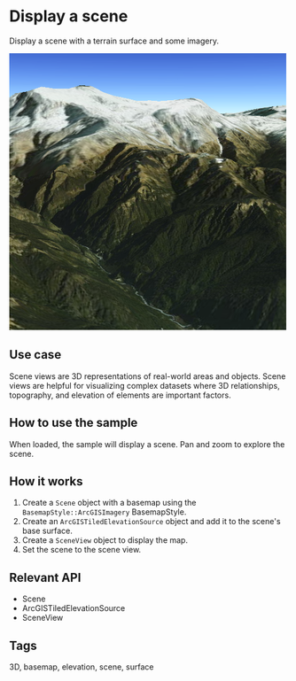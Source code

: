 # Display a scene

Display a scene with a terrain surface and some imagery.

![](screenshot.png)

## Use case

Scene views are 3D representations of real-world areas and objects. Scene views are helpful for visualizing complex datasets where 3D relationships, topography, and elevation of elements are important factors.

## How to use the sample

When loaded, the sample will display a scene. Pan and zoom to explore the scene.

## How it works

1. Create a `Scene` object with a basemap using the `BasemapStyle::ArcGISImagery` BasemapStyle.
2. Create an `ArcGISTiledElevationSource` object and add it to the scene's base surface.
3. Create a `SceneView` object to display the map.
4. Set the scene to the scene view.

## Relevant API

* Scene
* ArcGISTiledElevationSource
* SceneView

## Tags

3D, basemap, elevation, scene, surface
